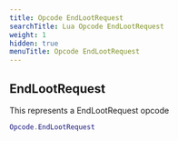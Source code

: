 ```yaml
---
title: Opcode EndLootRequest
searchTitle: Lua Opcode EndLootRequest
weight: 1
hidden: true
menuTitle: Opcode EndLootRequest
---
```

## EndLootRequest

This represents a EndLootRequest opcode
```lua
Opcode.EndLootRequest
```